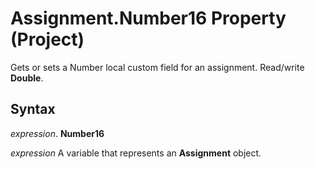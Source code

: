 
# Assignment.Number16 Property (Project)

Gets or sets a Number local custom field for an assignment. Read/write  **Double**.


## Syntax

 _expression_. **Number16**

 _expression_ A variable that represents an **Assignment** object.

